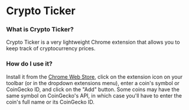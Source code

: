 # Crypto Ticker

### What is Crypto Ticker?

Crypto Ticker is a very lightweight Chrome extension that allows you to keep track of cryptocurrency prices.

### How do I use it?

Install it from the [Chrome Web Store](https://chrome.google.com/webstore/detail/cbmbekgaigkkhplhnmmaloiklobjdeba/), click on the extension icon on your toolbar (or in the dropdown extensions menu), enter a coin's symbol or CoinGecko ID, and click on the "Add" button. Some coins may have the same symbol on CoinGecko's API, in which case you'll have to enter the coin's full name or its CoinGecko ID.